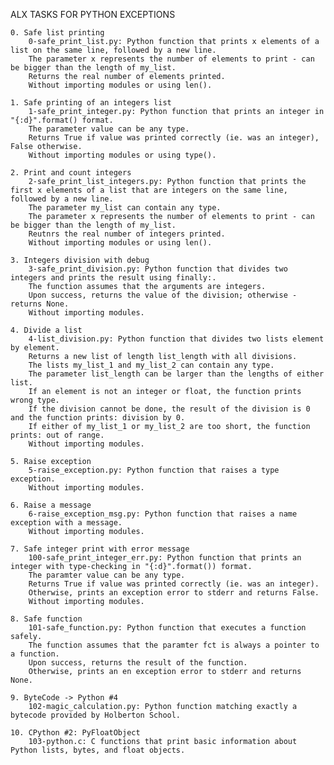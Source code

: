 ALX TASKS FOR PYTHON EXCEPTIONS

    0. Safe list printing
        0-safe_print_list.py: Python function that prints x elements of a list on the same line, followed by a new line.
        The parameter x represents the number of elements to print - can be bigger than the length of my_list.
        Returns the real number of elements printed.
        Without importing modules or using len().

    1. Safe printing of an integers list
        1-safe_print_integer.py: Python function that prints an integer in "{:d}".format() format.
        The parameter value can be any type.
        Returns True if value was printed correctly (ie. was an integer), False otherwise.
        Without importing modules or using type().

    2. Print and count integers
        2-safe_print_list_integers.py: Python function that prints the first x elements of a list that are integers on the same line, followed by a new line.
        The parameter my_list can contain any type.
        The parameter x represents the number of elements to print - can be bigger than the length of my_list.
        Reutnrs the real number of integers printed.
        Without importing modules or using len().

    3. Integers division with debug
        3-safe_print_division.py: Python function that divides two integers and prints the result using finally:.
        The function assumes that the arguments are integers.
        Upon success, returns the value of the division; otherwise - returns None.
        Without importing modules.

    4. Divide a list
        4-list_division.py: Python function that divides two lists element by element.
        Returns a new list of length list_length with all divisions.
        The lists my_list_1 and my_list_2 can contain any type.
        The parameter list_length can be larger than the lengths of either list.
        If an element is not an integer or float, the function prints wrong type.
        If the division cannot be done, the result of the division is 0 and the function prints: division by 0.
        If either of my_list_1 or my_list_2 are too short, the function prints: out of range.
        Without importing modules.

    5. Raise exception
        5-raise_exception.py: Python function that raises a type exception.
        Without importing modules.

    6. Raise a message
        6-raise_exception_msg.py: Python function that raises a name exception with a message.
        Without importing modules.

    7. Safe integer print with error message
        100-safe_print_integer_err.py: Python function that prints an integer with type-checking in "{:d}".format()) format.
        The paramter value can be any type.
        Returns True if value was printed correctly (ie. was an integer).
        Otherwise, prints an exception error to stderr and returns False.
        Without importing modules.

    8. Safe function
        101-safe_function.py: Python function that executes a function safely.
        The function assumes that the paramter fct is always a pointer to a function.
        Upon success, returns the result of the function.
        Otherwise, prints an en exception error to stderr and returns None.

    9. ByteCode -> Python #4
        102-magic_calculation.py: Python function matching exactly a bytecode provided by Holberton School.

    10. CPython #2: PyFloatObject
        103-python.c: C functions that print basic information about Python lists, bytes, and float objects.

